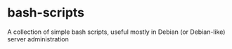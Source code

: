 # bash-scripts
 A collection of simple bash scripts, useful mostly in Debian (or Debian-like) server administration
